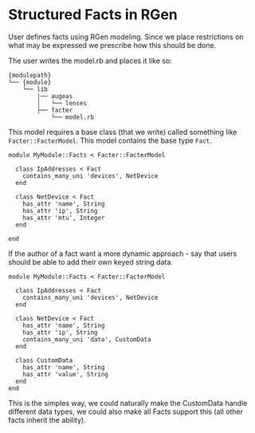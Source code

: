 Structured Facts in RGen
===

User defines facts using RGen modeling. Since we place restrictions on what may
be expressed we prescribe how this should be done.

The user writes the model.rb and places it like so:


    {modulepath}
    └── {module}
        └── lib
            |── augeas
            │   └── lenses
            ├── facter
                └── model.rb


This model requires a base class (that we write) called something like `Facter::FacterModel`. This
model contains the base type `Fact`.

    module MyModule::Facts < Facter::FacterModel
    
      class IpAddresses < Fact
        contains_many_uni 'devices', NetDevice
      end
      
      class NetDevice < Fact
        has_attr 'name', String
        has_attr 'ip', String
        has_attr 'mtu', Integer
      end

    end
    
If the author of a fact want a more dynamic approach - say that users should be able to add their own keyed string data.

    module MyModule::Facts < Facter::FacterModel
    
      class IpAddresses < Fact
        contains_many_uni 'devices', NetDevice
      end
      
      class NetDevice < Fact
        has_attr 'name', String
        has_attr 'ip', String
        contains_many_uni 'data', CustomData
      end

      class CustomData
        has_attr 'name', String
        has_attr 'value', String
      end
    end

This is the simples way, we could naturally make the CustomData handle different data types, we could also make all Facts support this (all other facts inherit the ability).
